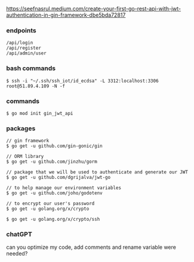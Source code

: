 https://seefnasrul.medium.com/create-your-first-go-rest-api-with-jwt-authentication-in-gin-framework-dbe5bda72817

### endpoints 

    /api/login
    /api/register
    /api/admin/user

### bash commands

    $ ssh -i "~/.ssh/ssh_iot/id_ecdsa" -L 3312:localhost:3306 root@51.89.4.109 -N -f


### commands

    $ go mod init gin_jwt_api

### packages

    // gin framework
    $ go get -u github.com/gin-gonic/gin
    
    // ORM library
    $ go get -u github.com/jinzhu/gorm
    
    // package that we will be used to authenticate and generate our JWT
    $ go get -u github.com/dgrijalva/jwt-go
    
    // to help manage our environment variables
    $ go get -u github.com/joho/godotenv
    
    // to encrypt our user's password
    $ go get -u golang.org/x/crypto

    $ go get -u golang.org/x/crypto/ssh

### chatGPT
 can you optimize my code, add comments and rename variable were needed?



